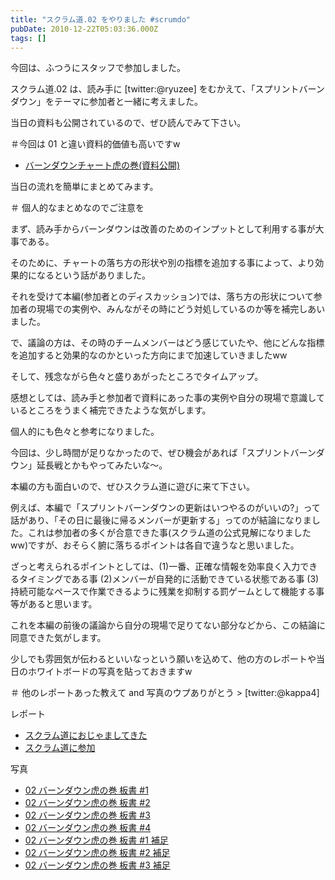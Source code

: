 ```yaml
---
title: "スクラム道.02 をやりました #scrumdo"
pubDate: 2010-12-22T05:03:36.000Z
tags: []
---
```


今回は、ふつうにスタッフで参加しました。

スクラム道.02 は、読み手に [twitter:@ryuzee] をむかえて、「スプリントバーンダウン」をテーマに参加者と一緒に考えました。

当日の資料も公開されているので、ぜひ読んでみて下さい。

＃今回は 01 と違い資料的価値も高いですw

- [バーンダウンチャート虎の巻(資料公開)](http://www.ryuzee.com/contents/blog/3548)

当日の流れを簡単にまとめてみます。

＃ 個人的なまとめなのでご注意を

まず、読み手からバーンダウンは改善のためのインプットとして利用する事が大事である。

そのために、チャートの落ち方の形状や別の指標を追加する事によって、より効果的になるという話がありました。

それを受けて本編(参加者とのディスカッション)では、落ち方の形状について参加者の現場での実例や、みんながその時にどう対処しているのか等を補完しあいました。

で、議論の方は、その時のチームメンバーはどう感じていたや、他にどんな指標を追加すると効果的なのかといった方向にまで加速していきましたww

そして、残念ながら色々と盛りあがったところでタイムアップ。

感想としては、読み手と参加者で資料にあった事の実例や自分の現場で意識しているところをうまく補完できたような気がします。

個人的にも色々と参考になりました。

今回は、少し時間が足りなかったので、ぜひ機会があれば「スプリントバーンダウン」延長戦とかもやってみたいな〜。

本編の方も面白いので、ぜひスクラム道に遊びに来て下さい。

例えば、本編で「スプリントバーンダウンの更新はいつやるのがいいの?」って話があり、「その日に最後に帰るメンバーが更新する」ってのが結論になりました。これは参加者の多くが合意できた事(スクラム道の公式見解になりましたww)ですが、おそらく腑に落ちるポイントは各自で違うなと思いました。

ざっと考えられるポイントとしては、(1)一番、正確な情報を効率良く入力できるタイミングである事 (2)メンバーが自発的に活動できている状態である事 (3)持続可能なペースで作業できるように残業を抑制する罰ゲームとして機能する事 等があると思います。

これを本編の前後の議論から自分の現場で足りてない部分などから、この結論に同意できた気がします。

少しでも雰囲気が伝わるといいなっという願いを込めて、他の方のレポートや当日のホワイトボードの写真を貼っておきますw

＃ 他のレポートあった教えて and 写真のウプありがとう > [twitter:@kappa4]

レポート

- [スクラム道におじゃましてきた](http://d.hatena.ne.jp/hogehiga/20101223/1293120310)
- [スクラム道に参加](http://d.hatena.ne.jp/haru01/20101223/1293116579)

写真

- [02 バーンダウン虎の巻 板書 #1](http://plixi.com/p/64626855)
- [02 バーンダウン虎の巻 板書 #2](http://plixi.com/p/64627050)
- [02 バーンダウン虎の巻 板書 #3](http://plixi.com/p/64627205)
- [02 バーンダウン虎の巻 板書 #4](http://plixi.com/p/64627327)
- [02 バーンダウン虎の巻 板書 #1 補足](http://plixi.com/p/64627674)
- [02 バーンダウン虎の巻 板書 #2 補足](http://plixi.com/p/64627889)
- [02 バーンダウン虎の巻 板書 #3 補足](http://plixi.com/p/64628283)